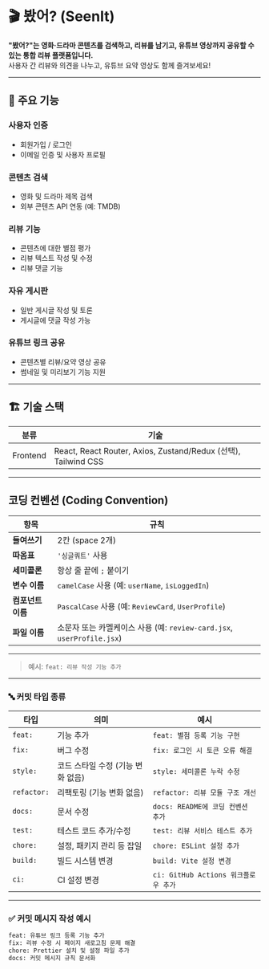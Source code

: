 # 🎬 봤어? (SeenIt)

**"봤어?"는 영화·드라마 콘텐츠를 검색하고, 리뷰를 남기고, 유튜브 영상까지 공유할 수 있는 통합 리뷰 플랫폼입니다.**  
사용자 간 리뷰와 의견을 나누고, 유튜브 요약 영상도 함께 즐겨보세요!

---

## 🧩 주요 기능

### 사용자 인증
- 회원가입 / 로그인
- 이메일 인증 및 사용자 프로필

### 콘텐츠 검색
- 영화 및 드라마 제목 검색
- 외부 콘텐츠 API 연동 (예: TMDB)

### 리뷰 기능
- 콘텐츠에 대한 별점 평가
- 리뷰 텍스트 작성 및 수정
- 리뷰 댓글 기능

### 자유 게시판
- 일반 게시글 작성 및 토론
- 게시글에 댓글 작성 가능

### 유튜브 링크 공유
- 콘텐츠별 리뷰/요약 영상 공유
- 썸네일 및 미리보기 기능 지원

---

## 🏗️ 기술 스택

| 분류 | 기술 |
|------|------|
| Frontend | React, React Router, Axios, Zustand/Redux (선택), Tailwind CSS |


---

##  코딩 컨벤션 (Coding Convention)

| 항목 | 규칙 |
|------|------|
| **들여쓰기** | 2칸 (space 2개) |
| **따옴표** | `'싱글쿼트'` 사용 |
| **세미콜론** | 항상 줄 끝에 `;` 붙이기 |
| **변수 이름** | `camelCase` 사용 (예: `userName`, `isLoggedIn`) |
| **컴포넌트 이름** | `PascalCase` 사용 (예: `ReviewCard`, `UserProfile`) |
| **파일 이름** | 소문자 또는 카멜케이스 사용 (예: `review-card.jsx`, `userProfile.jsx`) |

---


> 예시: `feat: 리뷰 작성 기능 추가`

---

### 🔤 커밋 타입 종류

| 타입 | 의미 | 예시 |
|------|------|------|
| `feat:` | 기능 추가 | `feat: 별점 등록 기능 구현` |
| `fix:` | 버그 수정 | `fix: 로그인 시 토큰 오류 해결` |
| `style:` | 코드 스타일 수정 (기능 변화 없음) | `style: 세미콜론 누락 수정` |
| `refactor:` | 리팩토링 (기능 변화 없음) | `refactor: 리뷰 모듈 구조 개선` |
| `docs:` | 문서 수정 | `docs: README에 코딩 컨벤션 추가` |
| `test:` | 테스트 코드 추가/수정 | `test: 리뷰 서비스 테스트 추가` |
| `chore:` | 설정, 패키지 관리 등 잡일 | `chore: ESLint 설정 추가` |
| `build:` | 빌드 시스템 변경 | `build: Vite 설정 변경` |
| `ci:` | CI 설정 변경 | `ci: GitHub Actions 워크플로우 추가` |

---

### ✅ 커밋 메시지 작성 예시

```bash
feat: 유튜브 링크 등록 기능 추가
fix: 리뷰 수정 시 페이지 새로고침 문제 해결
chore: Prettier 설치 및 설정 파일 추가
docs: 커밋 메시지 규칙 문서화
